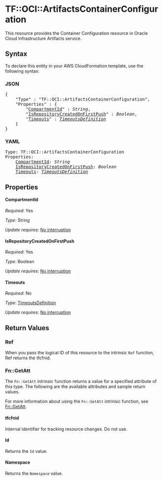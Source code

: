 # TF::OCI::ArtifactsContainerConfiguration

This resource provides the Container Configuration resource in Oracle Cloud Infrastructure Artifacts service.

## Syntax

To declare this entity in your AWS CloudFormation template, use the following syntax:

### JSON

<pre>
{
    "Type" : "TF::OCI::ArtifactsContainerConfiguration",
    "Properties" : {
        "<a href="#compartmentid" title="CompartmentId">CompartmentId</a>" : <i>String</i>,
        "<a href="#isrepositorycreatedonfirstpush" title="IsRepositoryCreatedOnFirstPush">IsRepositoryCreatedOnFirstPush</a>" : <i>Boolean</i>,
        "<a href="#timeouts" title="Timeouts">Timeouts</a>" : <i><a href="timeoutsdefinition.md">TimeoutsDefinition</a></i>
    }
}
</pre>

### YAML

<pre>
Type: TF::OCI::ArtifactsContainerConfiguration
Properties:
    <a href="#compartmentid" title="CompartmentId">CompartmentId</a>: <i>String</i>
    <a href="#isrepositorycreatedonfirstpush" title="IsRepositoryCreatedOnFirstPush">IsRepositoryCreatedOnFirstPush</a>: <i>Boolean</i>
    <a href="#timeouts" title="Timeouts">Timeouts</a>: <i><a href="timeoutsdefinition.md">TimeoutsDefinition</a></i>
</pre>

## Properties

#### CompartmentId

_Required_: Yes

_Type_: String

_Update requires_: [No interruption](https://docs.aws.amazon.com/AWSCloudFormation/latest/UserGuide/using-cfn-updating-stacks-update-behaviors.html#update-no-interrupt)

#### IsRepositoryCreatedOnFirstPush

_Required_: Yes

_Type_: Boolean

_Update requires_: [No interruption](https://docs.aws.amazon.com/AWSCloudFormation/latest/UserGuide/using-cfn-updating-stacks-update-behaviors.html#update-no-interrupt)

#### Timeouts

_Required_: No

_Type_: <a href="timeoutsdefinition.md">TimeoutsDefinition</a>

_Update requires_: [No interruption](https://docs.aws.amazon.com/AWSCloudFormation/latest/UserGuide/using-cfn-updating-stacks-update-behaviors.html#update-no-interrupt)

## Return Values

### Ref

When you pass the logical ID of this resource to the intrinsic `Ref` function, Ref returns the tfcfnid.

### Fn::GetAtt

The `Fn::GetAtt` intrinsic function returns a value for a specified attribute of this type. The following are the available attributes and sample return values.

For more information about using the `Fn::GetAtt` intrinsic function, see [Fn::GetAtt](https://docs.aws.amazon.com/AWSCloudFormation/latest/UserGuide/intrinsic-function-reference-getatt.html).

#### tfcfnid

Internal identifier for tracking resource changes. Do not use.

#### Id

Returns the <code>Id</code> value.

#### Namespace

Returns the <code>Namespace</code> value.

